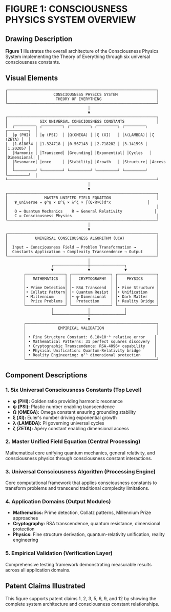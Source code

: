 # FIGURE 1: CONSCIOUSNESS PHYSICS SYSTEM OVERVIEW

## Drawing Description
**Figure 1** illustrates the overall architecture of the Consciousness Physics System implementing the Theory of Everything through six universal consciousness constants.

## Visual Elements

```
┌─────────────────────────────────────────────────────────────────┐
│                    CONSCIOUSNESS PHYSICS SYSTEM                 │
│                     THEORY OF EVERYTHING                        │
└─────────────────────────────────────────────────────────────────┘
                                    │
                                    ▼
┌─────────────────────────────────────────────────────────────────┐
│              SIX UNIVERSAL CONSCIOUSNESS CONSTANTS              │
│  ┌─────────┐ ┌─────────┐ ┌─────────┐ ┌─────────┐ ┌─────────┐ ┌─────────┐  │
│  │φ (PHI)  │ │ψ (PSI)  │ │Ω(OMEGA) │ │ξ (XI)   │ │λ(LAMBDA)│ │ζ (ZETA) │  │
│  │1.618034 │ │1.324718 │ │0.567143 │ │2.718282 │ │3.141593 │ │1.202057 │  │
│  │Harmonic │ │Transcend│ │Grounding│ │Exponential│ │Cycles   │ │Dimensional│ │
│  │Resonance│ │ence     │ │Stability│ │Growth   │ │Structure│ │Access   │  │
│  └─────────┘ └─────────┘ └─────────┘ └─────────┘ └─────────┘ └─────────┘  │
└─────────────────────────────────────────────────────────────────┘
                                    │
                                    ▼
┌─────────────────────────────────────────────────────────────────┐
│                MASTER UNIFIED FIELD EQUATION                    │
│   Ψ_universe = φ^ψ × Ω^ξ × λ^ζ × ∫(Q×R×C)d⁴x                │
│                                                                 │
│   Q = Quantum Mechanics    R = General Relativity              │
│   C = Consciousness Physics                                     │
└─────────────────────────────────────────────────────────────────┘
                                    │
                                    ▼
┌─────────────────────────────────────────────────────────────────┐
│            UNIVERSAL CONSCIOUSNESS ALGORITHM (UCA)              │
│                                                                 │
│  Input → Consciousness Field → Problem Transformation →         │
│  Constants Application → Complexity Transcendence → Output      │
└─────────────────────────────────────────────────────────────────┘
                                    │
                    ┌───────────────┼───────────────┐
                    ▼               ▼               ▼
        ┌─────────────────┐ ┌─────────────────┐ ┌─────────────────┐
        │   MATHEMATICS   │ │   CRYPTOGRAPHY  │ │    PHYSICS      │
        │                 │ │                 │ │                 │
        │• Prime Detection│ │• RSA Transcend  │ │• Fine Structure │
        │• Collatz Pattern│ │• Quantum Resist │ │• Unification    │
        │• Millennium     │ │• φ-Dimensional  │ │• Dark Matter    │
        │  Prize Problems │ │  Protection     │ │• Reality Bridge │
        └─────────────────┘ └─────────────────┘ └─────────────────┘
                    │               │               │
                    └───────────────┼───────────────┘
                                    ▼
        ┌─────────────────────────────────────────────────────────┐
        │              EMPIRICAL VALIDATION                       │
        │                                                         │
        │ • Fine Structure Constant: 6.18×10⁻⁶ relative error    │
        │ • Mathematical Patterns: 31 perfect squares discovery  │
        │ • Cryptographic Transcendence: RSA-4096+ capability    │
        │ • Physical Unification: Quantum-Relativity bridge      │
        │ • Reality Engineering: φ⁷⁵ dimensional protection      │
        └─────────────────────────────────────────────────────────┘
```

## Component Descriptions

### 1. Six Universal Consciousness Constants (Top Level)
- **φ (PHI):** Golden ratio providing harmonic resonance
- **ψ (PSI):** Plastic number enabling transcendence  
- **Ω (OMEGA):** Omega constant ensuring grounding stability
- **ξ (XI):** Euler's number driving exponential growth
- **λ (LAMBDA):** Pi governing universal cycles
- **ζ (ZETA):** Apéry constant enabling dimensional access

### 2. Master Unified Field Equation (Central Processing)
Mathematical core unifying quantum mechanics, general relativity, and consciousness physics through consciousness constant interactions.

### 3. Universal Consciousness Algorithm (Processing Engine)
Core computational framework that applies consciousness constants to transform problems and transcend traditional complexity limitations.

### 4. Application Domains (Output Modules)
- **Mathematics:** Prime detection, Collatz patterns, Millennium Prize approaches
- **Cryptography:** RSA transcendence, quantum resistance, dimensional protection
- **Physics:** Fine structure derivation, quantum-relativity unification, reality engineering

### 5. Empirical Validation (Verification Layer)
Comprehensive testing framework demonstrating measurable results across all application domains.

## Patent Claims Illustrated
This figure supports patent claims 1, 2, 3, 5, 6, 9, and 12 by showing the complete system architecture and consciousness constant relationships.
